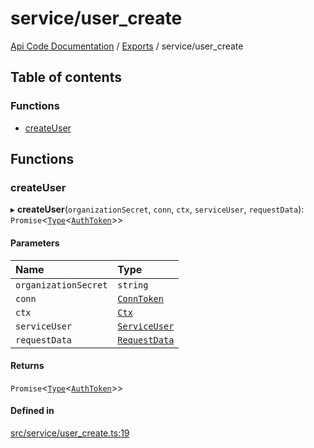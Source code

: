# service/user\_create
 
[Api Code Documentation](../README.md) / [Exports](../modules.md) / service/user\_create

## Table of contents

### Functions

- [createUser](service_user_create.md#createuser)

## Functions

### createUser

▸ **createUser**(`organizationSecret`, `conn`, `ctx`, `serviceUser`, `requestData`): `Promise`\<[`Type`](result.md#type)\<[`AuthToken`](../interfaces/service_domain_organization_auth_token.AuthToken.md)\>\>

#### Parameters

| Name | Type |
| :------ | :------ |
| `organizationSecret` | `string` |
| `conn` | [`ConnToken`](service_conn.md#conntoken) |
| `ctx` | [`Ctx`](../interfaces/lib_ctx.Ctx.md) |
| `serviceUser` | [`ServiceUser`](../interfaces/service_domain_organization_service_user.ServiceUser.md) |
| `requestData` | [`RequestData`](../interfaces/service_domain_organization_user_create.RequestData.md) |

#### Returns

`Promise`\<[`Type`](result.md#type)\<[`AuthToken`](../interfaces/service_domain_organization_auth_token.AuthToken.md)\>\>

#### Defined in

[src/service/user_create.ts:19](https://github.com/openkfw/TruBudget/blob/3b9e793/api/src/service/user_create.ts#L19)
